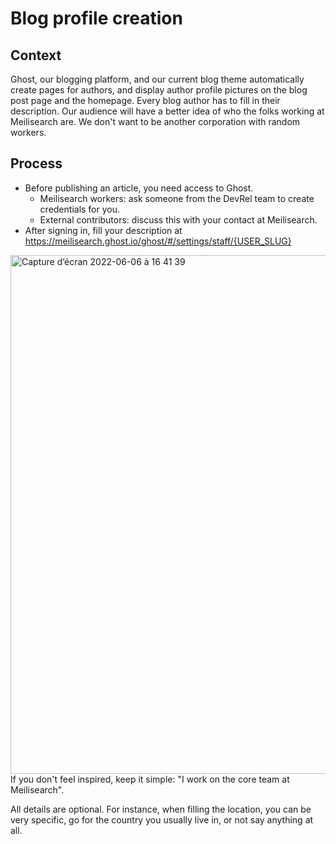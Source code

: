 # Blog profile creation

## Context
Ghost, our blogging platform, and our current blog theme automatically create pages for authors, and display author profile pictures on the blog post page and the homepage.
Every blog author has to fill in their description. Our audience will have a better idea of who the folks working at Meilisearch are. We don't want to be another corporation with random workers.

## Process
- Before publishing an article, you need access to Ghost.
  - Meilisearch workers: ask someone from the DevRel team to create credentials for you.
  - External contributors: discuss this with your contact at Meilisearch.
- After signing in, fill your description at https://meilisearch.ghost.io/ghost/#/settings/staff/{USER_SLUG}
<img width="830" alt="Capture d’écran 2022-06-06 à 16 41 39" src="https://user-images.githubusercontent.com/2602288/172183934-88177a90-0661-4a6c-8239-bc32ac47bff6.png">
If you don't feel inspired, keep it simple: "I work on the core team at Meilisearch".

All details are optional. For instance, when filling the location, you can be very specific, go for the country you usually live in, or not say anything at all.
